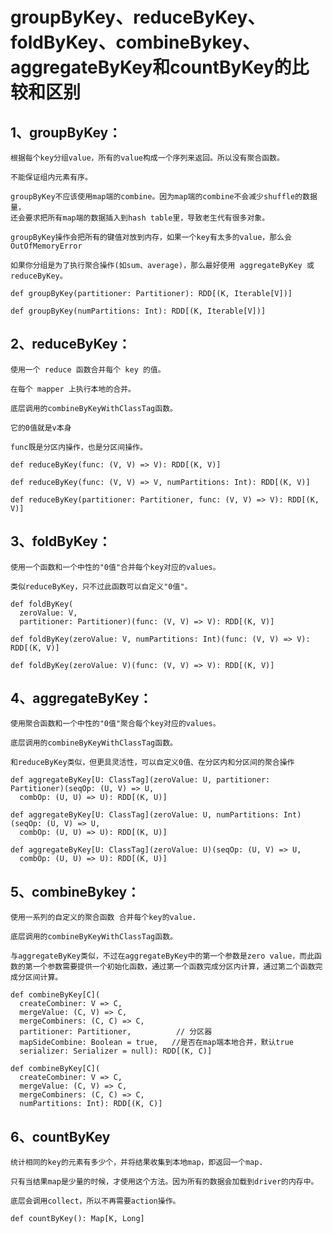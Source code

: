 # groupByKey、reduceByKey、foldByKey、combineBykey、aggregateByKey和countByKey的比较和区别

## 1、groupByKey：

	根据每个key分组value，所有的value构成一个序列来返回。所以没有聚合函数。

	不能保证组内元素有序。

	groupByKey不应该使用map端的combine。因为map端的combine不会减少shuffle的数据量，
    还会要求把所有map端的数据插入到hash table里，导致老生代有很多对象。

    groupByKey操作会把所有的键值对放到内存，如果一个key有太多的value，那么会 OutOfMemoryError

	如果你分组是为了执行聚合操作(如sum、average)，那么最好使用 aggregateByKey 或 reduceByKey。

	def groupByKey(partitioner: Partitioner): RDD[(K, Iterable[V])]

	def groupByKey(numPartitions: Int): RDD[(K, Iterable[V])]

## 2、reduceByKey：

	使用一个 reduce 函数合并每个 key 的值。

	在每个 mapper 上执行本地的合并。

	底层调用的combineByKeyWithClassTag函数。

	它的0值就是v本身

	func既是分区内操作，也是分区间操作。

	def reduceByKey(func: (V, V) => V): RDD[(K, V)]

	def reduceByKey(func: (V, V) => V, numPartitions: Int): RDD[(K, V)]

	def reduceByKey(partitioner: Partitioner, func: (V, V) => V): RDD[(K, V)]

## 3、foldByKey：

	使用一个函数和一个中性的"0值"合并每个key对应的values。

	类似reduceByKey，只不过此函数可以自定义"0值"。

	def foldByKey(
      zeroValue: V,
      partitioner: Partitioner)(func: (V, V) => V): RDD[(K, V)] 

    def foldByKey(zeroValue: V, numPartitions: Int)(func: (V, V) => V): RDD[(K, V)]

    def foldByKey(zeroValue: V)(func: (V, V) => V): RDD[(K, V)]

## 4、aggregateByKey：

	使用聚合函数和一个中性的"0值"聚合每个key对应的values。

	底层调用的combineByKeyWithClassTag函数。

	和reduceByKey类似，但更具灵活性，可以自定义0值、在分区内和分区间的聚合操作

	def aggregateByKey[U: ClassTag](zeroValue: U, partitioner: Partitioner)(seqOp: (U, V) => U,
      combOp: (U, U) => U): RDD[(K, U)]

    def aggregateByKey[U: ClassTag](zeroValue: U, numPartitions: Int)(seqOp: (U, V) => U,
      combOp: (U, U) => U): RDD[(K, U)] 

    def aggregateByKey[U: ClassTag](zeroValue: U)(seqOp: (U, V) => U,
      combOp: (U, U) => U): RDD[(K, U)] 

## 5、combineBykey：

	使用一系列的自定义的聚合函数 合并每个key的value.

	底层调用的combineByKeyWithClassTag函数。

	与aggregateByKey类似，不过在aggregateByKey中的第一个参数是zero value，而此函数的第一个参数需要提供一个初始化函数，通过第一个函数完成分区内计算，通过第二个函数完成分区间计算。

	def combineByKey[C](
      createCombiner: V => C,
      mergeValue: (C, V) => C,
      mergeCombiners: (C, C) => C,
      partitioner: Partitioner,          // 分区器
      mapSideCombine: Boolean = true,   //是否在map端本地合并，默认true
      serializer: Serializer = null): RDD[(K, C)]

    def combineByKey[C](
      createCombiner: V => C,
      mergeValue: (C, V) => C,
      mergeCombiners: (C, C) => C,
      numPartitions: Int): RDD[(K, C)]

## 6、countByKey

	统计相同的key的元素有多少个，并将结果收集到本地map，即返回一个map.
   
	只有当结果map是少量的时候，才使用这个方法。因为所有的数据会加载到driver的内存中。

	底层会调用collect，所以不再需要action操作。

	def countByKey(): Map[K, Long]
